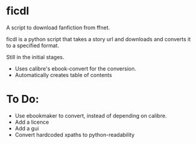 ficdl
=====

A script to download fanfiction from ffnet.

ficdl is a python script that takes a story url and downloads and converts it to a specified format.

Still in the initial stages.

* Uses calibre's ebook-convert for the conversion.
* Automatically creates table of contents


To Do:
=====

* Use ebookmaker to convert, instead of depending on calibre.
* Add a licence
* Add a gui
* Convert hardcoded xpaths to python-readability
